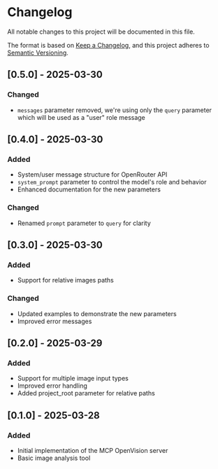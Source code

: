 # Changelog

All notable changes to this project will be documented in this file.

The format is based on [Keep a Changelog](https://keepachangelog.com/en/1.0.0/),
and this project adheres to [Semantic Versioning](https://semver.org/spec/v2.0.0.html).

## [0.5.0] - 2025-03-30

### Changed

- `messages` parameter removed, we're using only the `query` parameter which will be used as a "user" role message

## [0.4.0] - 2025-03-30

### Added

- System/user message structure for OpenRouter API
- `system_prompt` parameter to control the model's role and behavior
- Enhanced documentation for the new parameters

### Changed

- Renamed `prompt` parameter to `query` for clarity

## [0.3.0] - 2025-03-30

### Added

- Support for relative images paths

### Changed

- Updated examples to demonstrate the new parameters
- Improved error messages

## [0.2.0] - 2025-03-29

### Added

- Support for multiple image input types
- Improved error handling
- Added project_root parameter for relative paths

## [0.1.0] - 2025-03-28

### Added

- Initial implementation of the MCP OpenVision server
- Basic image analysis tool
